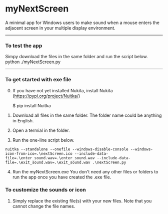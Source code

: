 # myNextScreen
A minimal app for Windows users to make sound when a mouse enters the adjacent screen in your multiple display environment.

<hr>
<h3>To test the app</h3>

Simpy download the files in the same folder and run the script below.
python ./myNextScreen.py

<hr>
<h3>To get started with exe file</h3>

0) If you have not yet installed Nukita, install Nukita (https://pypi.org/project/Nuitka/)

   $ pip install Nuitka
1) Download all files in the same folder.  The folder name could be anything in English.
2) Open a termial in the folder.
3) Run the one-line script below.

```nuitka --standalone --onefile --windows-disable-console --windows-icon-from-ico=.\nextScreen.ico --include-data-file=.\enter_sound.wav=.\enter_sound.wav --include-data-file=.\exit_sound.wav=.\exit_sound.wav .\nextScreen.py```

4) Run the myNextScreen.exe
   You don't need any other files or folders to run the app once you have created the .exe file.
   
<h3>To customize the sounds or icon</h3>

1) Simply replace the existing file(s) with your new files.
   Note that you cannot change the file names.
